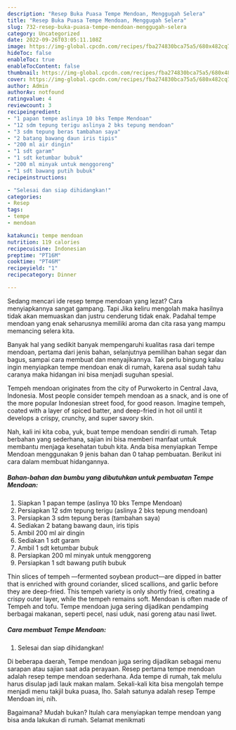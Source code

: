 ```yaml
---
description: "Resep Buka Puasa Tempe Mendoan, Menggugah Selera"
title: "Resep Buka Puasa Tempe Mendoan, Menggugah Selera"
slug: 732-resep-buka-puasa-tempe-mendoan-menggugah-selera
category: Uncategorized
date: 2022-09-26T03:05:11.108Z
image: https://img-global.cpcdn.com/recipes/fba274830bca75a5/680x482cq70/tempe-mendoan-foto-resep-utama.jpg
hideToc: false
enableToc: true
enableTocContent: false
thumbnail: https://img-global.cpcdn.com/recipes/fba274830bca75a5/680x482cq70/tempe-mendoan-foto-resep-utama.jpg
cover: https://img-global.cpcdn.com/recipes/fba274830bca75a5/680x482cq70/tempe-mendoan-foto-resep-utama.jpg
author: Admin
authorAv: notfound
ratingvalue: 4
reviewcount: 3
recipeingredient:
- "1 papan tempe aslinya 10 bks Tempe Mendoan"
- "12 sdm tepung terigu aslinya 2 bks tepung mendoan"
- "3 sdm tepung beras tambahan saya"
- "2 batang bawang daun iris tipis"
- "200 ml air dingin"
- "1 sdt garam"
- "1 sdt ketumbar bubuk"
- "200 ml minyak untuk menggoreng"
- "1 sdt bawang putih bubuk"
recipeinstructions:

- "Selesai dan siap dihidangkan!"
categories:
- Resep
tags:
- tempe
- mendoan

katakunci: tempe mendoan 
nutrition: 119 calories
recipecuisine: Indonesian
preptime: "PT16M"
cooktime: "PT46M"
recipeyield: "1"
recipecategory: Dinner

---
```



Sedang mencari ide resep tempe mendoan yang lezat? Cara menyiapkannya sangat gampang. Tapi Jika keliru mengolah maka hasilnya tidak akan memuaskan dan justru cenderung tidak enak. Padahal tempe mendoan yang enak seharusnya memiliki aroma dan cita rasa yang mampu memancing selera kita.


Banyak hal yang sedikit banyak mempengaruhi kualitas rasa dari tempe mendoan, pertama dari jenis bahan, selanjutnya pemilihan bahan segar dan bagus, sampai cara membuat dan menyajikannya. Tak perlu bingung kalau ingin menyiapkan tempe mendoan enak di rumah, karena asal sudah tahu caranya maka hidangan ini bisa menjadi suguhan spesial.

Tempeh mendoan originates from the city of Purwokerto in Central Java, Indonesia. Most people consider tempeh mendoan as a snack, and is one of the more popular Indonesian street food, for good reason. Imagine tempeh, coated with a layer of spiced batter, and deep-fried in hot oil until it develops a crispy, crunchy, and super savory skin.


Nah, kali ini kita coba, yuk, buat tempe mendoan sendiri di rumah. Tetap berbahan yang sederhana, sajian ini bisa memberi manfaat untuk membantu menjaga kesehatan tubuh kita. Anda bisa menyiapkan Tempe Mendoan menggunakan 9 jenis bahan dan 0 tahap pembuatan. Berikut ini cara dalam membuat hidangannya.

<!--inarticleads1-->

##### Bahan-bahan dan bumbu yang dibutuhkan untuk pembuatan Tempe Mendoan:

1. Siapkan 1 papan tempe (aslinya 10 bks Tempe Mendoan)
1. Persiapkan 12 sdm tepung terigu (aslinya 2 bks tepung mendoan)
1. Persiapkan 3 sdm tepung beras (tambahan saya)
1. Sediakan 2 batang bawang daun, iris tipis
1. Ambil 200 ml air dingin
1. Sediakan 1 sdt garam
1. Ambil 1 sdt ketumbar bubuk
1. Persiapkan 200 ml minyak untuk menggoreng
1. Persiapkan 1 sdt bawang putih bubuk


Thin slices of tempeh —fermented soybean product—are dipped in batter that is enriched with ground coriander, sliced scallions, and garlic before they are deep-fried. This tempeh variety is only shortly fried, creating a crispy outer layer, while the tempeh remains soft. Mendoan is often made of Tempeh and tofu. Tempe mendoan juga sering dijadikan pendamping berbagai makanan, seperti pecel, nasi uduk, nasi goreng atau nasi liwet. 

<!--inarticleads2-->

##### Cara membuat Tempe Mendoan:


1. Selesai dan siap dihidangkan!

Di beberapa daerah, Tempe mendoan juga sering dijadikan sebagai menu sarapan atau sajian saat ada perayaan. Resep pertama tempe mendoan adalah resep tempe mendoan sederhana. Ada tempe di rumah, tak melulu harus disulap jadi lauk makan malam. Sekali-kali kita bisa mengolah tempe menjadi menu takjil buka puasa, lho. Salah satunya adalah resep Tempe Mendoan ini, nih. 

Bagaimana? Mudah bukan? Itulah cara menyiapkan tempe mendoan yang bisa anda lakukan di rumah. Selamat menikmati
